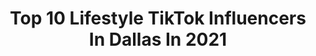 ---
title: Top 10 Lifestyle TikTok Influencers In Dallas In 2021
description: >-
  Find top lifestyle TikTok influencers in Dallas in 2021. Most popular hashtags: #fyp #dallas #texas #lifestyle.
platform: TikTok
hits: 12
text_top: Identify the top-rated TikTok influencers on inBeat.
text_bottom: Our platform has 12 TikTok influencers like this in Dallas, United States for you to contact.
profiles:
  - username: "lowridergirl214"
    fullname: >-
      Mercedes Mata
    bio: >-
      Dallas, TX <3 Follow my Instagram @cedestesfaye
    location: "United States"
    followers: 26500
    engagement: 2048
    commentsToLikes: 0.017241
    id: ckb0uo21lk06x0j237p5xxzau
    verified: false
    hashtags: "#classof2020, #oldskool, #cruise, #bling"
  - username: "ddollaz254"
    fullname: >-
      ddollaz254
    bio: >-
      🇺🇸USAF Vet🇺🇸 Texas🤠Native Road to 20K Fans Duets are welcome
    location: "United States"
    followers: 19000
    engagement: 511
    commentsToLikes: 0.103747
    id: ckd08uk74baby0j23rgu9olpr
    verified: false
    hashtags: "#fyp, #wholenewgame, #texas, #xyzbca"
  - username: "dannyboy.est1985"
    fullname: >-
      ortizdanielandrew04
    bio: >-
      
    location: "United States"
    followers: 4393
    engagement: 696
    commentsToLikes: 0.040409
    id: ckbfdo6ea74uk0j23arqj72h7
    verified: false
    hashtags: "#sanantoniotx, #tiktok, #texas, #rideslow"
  - username: "rowheimfarooqui"
    fullname: >-
      Rowheim Farooqui
    bio: >-
      Dallas TX 🇺🇸🇵🇰 Click here 👇 to get that entrepreneur lifestyle 😎
    location: "United States"
    followers: 93800
    engagement: 642
    commentsToLikes: 0.158832
    id: cka0m6byru12m0i78lmj1hfa3
    verified: false
    hashtags: "#car, #ecommerce, #chevy, #plano"
  - username: "elgalvanjr"
    fullname: >-
      ElGalvanJr
    bio: >-
      Twitter n IG Elgalvanjr.. Waco/Dallas
    location: "United States"
    followers: 6494
    engagement: 527
    commentsToLikes: 0.012467
    id: ck92t6f4lgljm0j78qcfyptpx
    verified: false
    hashtags: "#wacotx, #latino, #latinos, #dallastexas"
  - username: "adrienedavidson"
    fullname: >-
      AdrieneDavidson
    bio: >-
      Sharing lifestyle tips & product must haves with 0 Blogger Bull💩
    location: "United States"
    followers: 19600
    engagement: 958
    commentsToLikes: 0.012880
    id: ckd5x9lto04h60j238zrl5z2d
    verified: false
    hashtags: "#fyp, #apartment, #apartmentdecor, #fridgetour"
  - username: "edcardoso_"
    fullname: >-
      Eduardo
    bio: >-
      † ⚡️eyes on Christ ⚡️ don’t click that link 👇
    location: "United States"
    followers: 49900
    engagement: 1059
    commentsToLikes: 0.022528
    id: ck9dupxyvhgym0j78jev9vz6w
    verified: false
    hashtags: "#life, #la, #lifehack, #hacks"
  - username: "dlrhardtimes"
    fullname: >-
      Dlr
    bio: >-
      For your wire wheel needs follow my page instagram dlrwiresandtires
    location: "United States"
    followers: 33800
    engagement: 1149
    commentsToLikes: 0.012904
    id: ckb95oh2unq470j238xccoa4d
    verified: false
    hashtags: "#dallas, #oldschool, #impala, #fyp"
  - username: "dtal"
    fullname: >-
      Dylan Talimoni🇹🇴
    bio: >-
      Photographer 📍HTX Follow me on insta 👆🏼
    location: "United States"
    followers: 43600
    engagement: 2077
    commentsToLikes: 0.019397
    id: ckbfbzg9s4cx50j23ocz5a78i
    verified: false
    hashtags: "#houstonphotography, #foryoupage, #photograhy, #photomagic"
  - username: "itisdanielaaa"
    fullname: >-
      Itisdanielaaa
    bio: >-
      Chicago 🦋 | MEXICAN 🇲🇽
    location: "United States"
    followers: 15200
    engagement: 883
    commentsToLikes: 0.000156
    id: ckb8z5cfge96k0j23qvpd7xkp
    verified: false
    hashtags: "#married, #fyp, #foryoupage, #army"
---